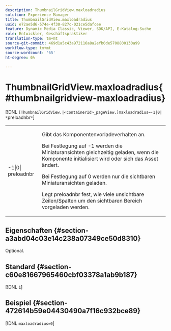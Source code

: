 ```yaml
---
description: ThumbnailGridView.maxloadradius
solution: Experience Manager
title: ThumbnailGridView.maxloadradius
uuid: e72ae5d6-574e-4f30-827c-021ce5dafcee
feature: Dynamic Media Classic, Viewer, SDK/API, E-Katalog-Suche
role: Entwickler, Geschäftspraktiker
translation-type: tm+mt
source-git-commit: 469d1a5c43a972116a8a2efb0de5708800130a99
workflow-type: tm+mt
source-wordcount: '65'
ht-degree: 6%

---
```



# ThumbnailGridView.maxloadradius{#thumbnailgridview-maxloadradius}

[!DNL `[ThumbnailGridView.|<containerId>_pageView.]maxloadradius=-1|0| *`preloadnbr`*`]

<table id="table_D29F1F6A8EC74F42A254C823435F9493"> 
 <tbody> 
  <tr> 
   <td colname="col1"> <p><span class="codeph">-1|0|<span class="varname"> preloadnbr</span></span> </p> </td> 
   <td colname="col2"> <p>Gibt das Komponentenvorladeverhalten an. </p> <p>Bei Festlegung auf <span class="codeph"> -1</span> werden die Miniaturansichten gleichzeitig geladen, wenn die Komponente initialisiert wird oder sich das Asset ändert. </p> <p>Bei Festlegung auf <span class="codeph"> 0</span> werden nur die sichtbaren Miniaturansichten geladen. </p> <p>Legt <span class="codeph"><span class="varname"> preloadnbr</span></span> fest, wie viele unsichtbare Zeilen/Spalten um den sichtbaren Bereich vorgeladen werden. </p> </td> 
  </tr> 
 </tbody> 
</table>

## Eigenschaften {#section-a3abd04c03e14c238a07349ce50d8310}

Optional.

## Standard {#section-c60e81667965460cbf03378a1ab9b187}

[!DNL `1`]

## Beispiel {#section-472614b59e04430490a7f16c932bce89}

[!DNL `maxloadradius=0`]
